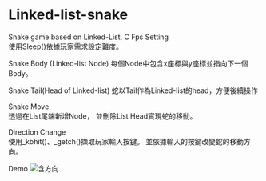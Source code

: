 # Linked-list-snake
Snake game based on Linked-List, C
Fps Setting                   
使用Sleep()依據玩家需求設定難度。

Snake Body (Linked-list Node)
每個Node中包含x座標與y座標並指向下一個Body。

Snake Tail(Head of Linked-list)
蛇以Tail作為Linked-list的head，方便後續操作

Snake Move                   
透過在List尾端新增Node，
並刪除List Head實現蛇的移動。


Direction Change          
使用_kbhit()、_getch()擷取玩家輸入按鍵。
並依據輸入的按鍵改變蛇的移動方向。


Demo
![含方向](https://github.com/SuChenYao/Linked-list-snake/assets/102650897/8f338849-cbf9-4b21-9d61-676537fde5bb)


